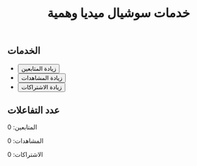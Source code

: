 <!DOCTYPE html>
<html lang="ar">
<head>
    <meta charset="UTF-8">
    <meta name="viewport" content="width=device-width, initial-scale=1.0">
    <title>خدمات سوشيال ميديا</title>
    <link rel="stylesheet" href="styles.css">
</head>
<body>
    <header>
        <h1>خدمات سوشيال ميديا وهمية</h1>
    </header>
    <section>
        <h2>الخدمات</h2>
        <ul>
            <li><button id="followersButton">زيادة المتابعين</button></li>
            <li><button id="viewsButton">زيادة المشاهدات</button></li>
            <li><button id="subscriptionsButton">زيادة الاشتراكات</button></li>
        </ul>
    </section>
    <section>
        <h2>عدد التفاعلات</h2>
        <p>المتابعين: <span id="followersCount">0</span></p>
        <p>المشاهدات: <span id="viewsCount">0</span></p>
        <p>الاشتراكات: <span id="subscriptionsCount">0</span></p>
    </section>
    <script src="scripts.js"></script>
</body>
</html>
